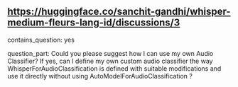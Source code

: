## https://huggingface.co/sanchit-gandhi/whisper-medium-fleurs-lang-id/discussions/3

contains_question: yes

question_part: Could you please suggest how I can use my own Audio Classifier?
If yes, can I define my own custom audio classifier the way WhisperForAudioClassification is defined with suitable modifications and use it directly without using AutoModelForAudioClassification ?